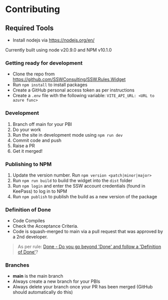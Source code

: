 # Contributing

## Required Tools

- Install nodejs via <https://nodejs.org/en/>

Currently built using node v20.9.0 and NPM v10.1.0

### Getting ready for development

- Clone the repo from <https://github.com/SSWConsulting/SSW.Rules.Widget>
- Run `npm install` to install packages
- Create a GitHub personal access token as per instructions
- Create a `.env` file with the following variable:
`VITE_API_URL: <URL to azure func>`

### Development

1. Branch off main for your PBI
2. Do your work
3. Run the site in development mode using `npm run dev`
4. Commit code and push
5. Raise a PR
6. Get it merged!

### Publishing to NPM

1. Update the version number. Run `npm version <patch|minor|major>`
2. Run `npm run build` to build the widget into the `dist` folder
3. Run `npm login` and enter the SSW account credentials (found in KeePass) to log in to NPM
4. Run `npm publish` to publish the build as a new version of the package

### Definition of Done

- Code Compiles
- Check the Acceptance Criteria.
- Code is squash-merged to main via a pull request that was approved by a 2nd developer.

> As per rule: [Done - Do you go beyond 'Done' and follow a 'Definition of Done'](https://rules.ssw.com.au/done-do-you-go-beyond-done-and-follow-a-definition-of-done)?

### Branches

- **main** is the main branch
- Always create a new branch for your PBIs
- Always delete your branch once your PR has been merged (GitHub should automatically do this)
